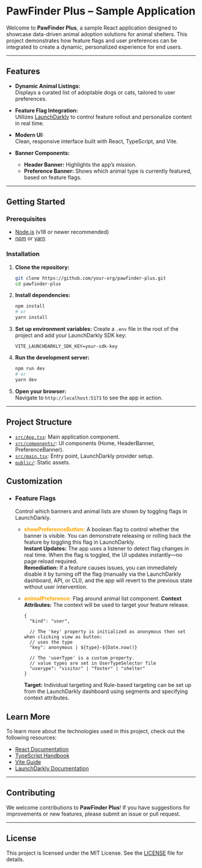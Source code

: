 # PawFinder Plus – Sample Application

Welcome to **PawFinder Plus**, a sample React application designed to showcase data-driven animal adoption solutions for animal shelters. This project demonstrates how feature flags and user preferences can be integrated to create a dynamic, personalized experience for end users.

---

## Features

- **Dynamic Animal Listings:**  
  Displays a curated list of adoptable dogs or cats, tailored to user preferences.

- **Feature Flag Integration:**  
  Utilizes [LaunchDarkly](https://launchdarkly.com/) to control feature rollout and personalize content in real time.

- **Modern UI:**  
  Clean, responsive interface built with React, TypeScript, and Vite.

- **Banner Components:**
  - **Header Banner:** Highlights the app’s mission.
  - **Preference Banner:** Shows which animal type is currently featured, based on feature flags.

---

## Getting Started

### Prerequisites

- [Node.js](https://nodejs.org/) (v18 or newer recommended)
- [npm](https://www.npmjs.com/) or [yarn](https://yarnpkg.com/)

### Installation

1. **Clone the repository:**

   ```sh
   git clone https://github.com/your-org/pawfinder-plus.git
   cd pawfinder-plus
   ```

2. **Install dependencies:**

   ```sh
   npm install
   # or
   yarn install
   ```

3. **Set up environment variables:**
   Create a `.env` file in the root of the project and add your LaunchDarkly SDK key:

   ```env
   VITE_LAUNCHDARKLY_SDK_KEY=your-sdk-key
   ```

4. **Run the development server:**

   ```sh
   npm run dev
   # or
   yarn dev
   ```

5. **Open your browser:**  
   Navigate to `http://localhost:5173` to see the app in action.

---
## Project Structure

- [`src/App.tsx`](src/App.tsx): Main application component.
- [`src/components/`](src/components/): UI components (Home, HeaderBanner, PreferenceBanner).
- [`src/main.tsx`](src/main.tsx): Entry point, LaunchDarkly provider setup.
- [`public/`](public/): Static assets.

## Customization

- ### Feature Flags
  Control which banners and animal lists are shown by toggling flags in LaunchDarkly.

  - <span style="color:orange;">**showPreferenceButton:**</span> A boolean flag to control whether the banner is visible. You can demonstrate releasing or rolling back the feature by toggling this flag in LaunchDarkly.  
    **Instant Updates:** The app uses a listener to detect flag changes in real time. When the flag is toggled, the UI updates instantly—no page reload required.  
    **Remediation:** If a feature causes issues, you can immediately disable it by turning off the flag (manually via the LaunchDarkly dashboard, API, or CLI), and the app will revert to the previous state without user intervention.

  - <span style="color:orange;">**animalPreference:**</span> Flag around animal list component.
    **Context Attributes:** The context will be used to target your feature release.
      ``` 
      {
        "kind": "user",

        // The 'key' property is initialized as anonymous then set when clicking view as button:
        // uses the type
        "key": anonymous | ${type}-${Date.now()}

        // The 'userType' is a custom property.
        // value types are set in UserTypeSelector file
        "userype": "visitor" | "foster" | "shelter"
      } 
      ```
    **Target:** Individual targeting and Rule-based targeting can be set up from the LaunchDarkly dashboard using segments and specifying context attributes.

## Learn More

To learn more about the technologies used in this project, check out the following resources:

- [React Documentation](https://reactjs.org/docs/getting-started.html)
- [TypeScript Handbook](https://www.typescriptlang.org/docs/handbook/intro.html)
- [Vite Guide](https://vitejs.dev/guide/)
- [LaunchDarkly Documentation](https://docs.launchdarkly.com/docs)

---

## Contributing

We welcome contributions to **PawFinder Plus**! If you have suggestions for improvements or new features, please submit an issue or pull request.

---

## License

This project is licensed under the MIT License. See the [LICENSE](./LICENSE) file for details.
